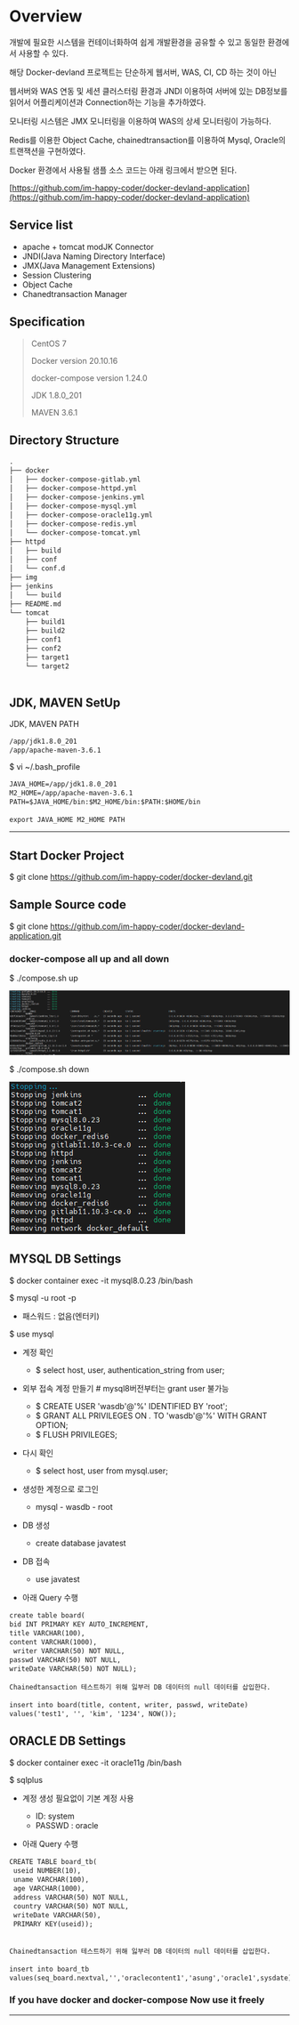 # Overview

개발에 필요한 시스템을 컨테이너화하여 쉽게 개발환경을 공유할 수 있고 동일한 환경에서 사용할 수 있다.

해당 Docker-devland 프로젝트는 단순하게 웹서버, WAS, CI, CD 하는 것이 아닌

웹서버와 WAS 연동 및 세션 클러스터링 환경과 JNDI 이용하여 서버에 있는 DB정보를 읽어서 어플리케이션과 Connection하는 기능을 추가하였다.

모니터링 시스템은 JMX 모니터링을 이용하여 WAS의 상세 모니터링이 가능하다.

Redis를 이용한 Object Cache, chainedtransaction를 이용하여 Mysql, Oracle의 트랜잭션을 구현하였다.

Docker 환경에서 사용될 샘플 소스 코드는 아래 링크에서 받으면 된다.

[https://github.com/im-happy-coder/docker-devland-application](https://github.com/im-happy-coder/docker-devland-application)

## Service list

- apache + tomcat modJK Connector
- JNDI(Java Naming Directory Interface)
- JMX(Java Management Extensions)
- Session Clustering
- Object Cache
- Chanedtransaction Manager

## Specification

> CentOS 7
>
> Docker version 20.10.16
> 
> docker-compose version 1.24.0
> 
> JDK 1.8.0_201
>
> MAVEN 3.6.1
>

## Directory Structure

```shell
.
├── docker
│   ├── docker-compose-gitlab.yml
│   ├── docker-compose-httpd.yml
│   ├── docker-compose-jenkins.yml
│   ├── docker-compose-mysql.yml
│   ├── docker-compose-oracle11g.yml
│   ├── docker-compose-redis.yml
│   └── docker-compose-tomcat.yml
├── httpd
│   ├── build
│   ├── conf
│   └── conf.d
├── img
├── jenkins
│   └── build
├── README.md
└── tomcat
    ├── build1
    ├── build2
    ├── conf1
    ├── conf2
    ├── target1
    └── target2


```


## JDK, MAVEN SetUp

JDK, MAVEN PATH
```
/app/jdk1.8.0_201
/app/apache-maven-3.6.1
```

$ vi ~/.bash_profile

```shell
JAVA_HOME=/app/jdk1.8.0_201
M2_HOME=/app/apache-maven-3.6.1
PATH=$JAVA_HOME/bin:$M2_HOME/bin:$PATH:$HOME/bin

export JAVA_HOME M2_HOME PATH

```

---

## Start Docker Project

$ git clone https://github.com/im-happy-coder/docker-devland.git

## Sample Source code

$ git clone https://github.com/im-happy-coder/docker-devland-application.git

### docker-compose all up and all down

$ ./compose.sh up

![composeUp](./img/composeUp.PNG)

$ ./compose.sh down

![composeDown](./img/composeDown.PNG)

## MYSQL DB Settings

$ docker container exec -it mysql8.0.23 /bin/bash

$ mysql -u root -p

- 패스워드 : 없음(엔터키)

$ use mysql

- 계정 확인
    - $ select host, user, authentication_string from user;
- 외부 접속 계정 만들기 # mysql8버전부터는 grant user 불가능
    - $ CREATE USER 'wasdb'@'%' IDENTIFIED BY 'root';
    - $ GRANT ALL PRIVILEGES ON  *.* TO 'wasdb'@'%' WITH GRANT OPTION;
    - $ FLUSH PRIVILEGES;
- 다시 확인
    - $ select host, user from mysql.user;
- 생성한 계정으로 로그인
    - mysql - wasdb - root
- DB 생성
    - create database javatest
- DB 접속
    - use javatest
    
- 아래 Query 수행

```
create table board(
bid INT PRIMARY KEY AUTO_INCREMENT,
title VARCHAR(100),
content VARCHAR(1000),
 writer VARCHAR(50) NOT NULL,
passwd VARCHAR(50) NOT NULL,
writeDate VARCHAR(50) NOT NULL);

Chainedtansaction 테스트하기 위해 잃부러 DB 데이터의 null 데이터를 삽입한다.

insert into board(title, content, writer, passwd, writeDate) values('test1', '', 'kim', '1234', NOW());
```

## ORACLE DB Settings

$ docker container exec -it oracle11g /bin/bash

$ sqlplus

- 계정 생성 필요없이 기본 계정 사용
    - ID: system
    - PASSWD : oracle

- 아래 Query 수행
```
CREATE TABLE board_tb(
 useid NUMBER(10),
 uname VARCHAR(100),
 age VARCHAR(1000),
 address VARCHAR(50) NOT NULL,
 country VARCHAR(50) NOT NULL,
 writeDate VARCHAR(50),
 PRIMARY KEY(useid));


Chainedtansaction 테스트하기 위해 잃부러 DB 데이터의 null 데이터를 삽입한다.

insert into board_tb values(seq_board.nextval,'','oraclecontent1','asung','oracle1',sysdate);
```

### If you have docker and docker-compose Now use it freely

---

